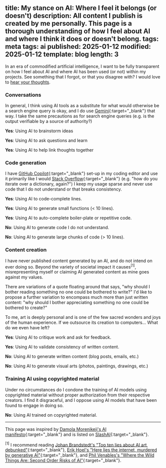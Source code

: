 title: My stance on AI: Where I feel it belongs (or doesn't)
description: All content I publish is created by me personally. This page is a thorough understanding of how I feel about AI and where I think it does or doesn't belong.
tags: meta
tags: ai
published: 2025-01-12
modified: 2025-01-12
template: blog
length: 3
---

In an era of commodified artificial intelligence, I want to be fully transparent on how I feel about AI and where AI has been used (or not) within my projects. See something that I forgot, or that you disagree with? I would love to [hear your thoughts](/contact/).

### Conversations

In general, I think using AI tools as a substitute for what would otherwise be a search engine query is okay, and I do use [Gemini](https://gemini.google.com/app){:target="_blank"} that way. I take the same precautions as for search engine queries (e.g. is the output verifiable by a source of authority?)

<i class="fa-duotone fa-light fa-thumbs-up color-green"></i>
<b>Yes</b>: Using AI to brainstorm ideas

<i class="fa-duotone fa-light fa-thumbs-up color-green"></i>
<b>Yes</b>: Using AI to ask questions and learn

<i class="fa-duotone fa-light fa-thumbs-up color-green"></i>
<b>Yes</b>: Using AI to help link thoughts together

### Code generation

I have [GitHub Copilot](https://github.com/features/copilot){:target="_blank"} set-up in my coding editor and use it primarily like I would [Stack Overflow](https://stackoverflow.com/){:target="_blank"} (e.g. "how do you iterate over a dictionary, again?") I keep my usage sparse and never use code that I do not understand or that breaks consistency.

<i class="fa-duotone fa-light fa-thumbs-up color-green"></i>
<b>Yes</b>: Using AI to code-complete lines.

<i class="fa-duotone fa-light fa-thumbs-up color-green"></i>
<b>Yes</b>: Using AI to generate small functions (< 10 lines).

<i class="fa-duotone fa-light fa-thumbs-up color-green"></i>
<b>Yes</b>: Using AI to auto-complete boiler-plate or repetitive code.

<i class="fa-duotone fa-light fa-thumbs-down color-red"></i>
<b>No</b>: Using AI to generate code I do not understand.

<i class="fa-duotone fa-light fa-thumbs-down color-red"></i>
<b>No</b>: Using AI to generate large chunks of code (> 10 lines).

### Content creation

I have never published content generated by an AI, and do not intend on ever doing so. Beyond the variety of societal impact it causes<sup>[1]</sup>, misrepresenting myself or claiming AI generated content as mine goes against my values.

There are variations of a quote floating around that says, "why should I bother reading something no one could be bothered to write?" I'd like to propose a further variation to encompass much more than just written content: "why should I bother appreciating something no one could be bothered to create?"

To me, art is deeply personal and is one of the few sacred wonders and joys of the human experience. If we outsource its creation to computers... What do we even have left?

<i class="fa-duotone fa-light fa-thumbs-up color-green"></i>
<b>Yes</b>: Using AI to critique work and ask for feedback.

<i class="fa-duotone fa-light fa-thumbs-up color-green"></i>
<b>Yes</b>: Using AI to validate consistency of written content.

<i class="fa-duotone fa-light fa-thumbs-down color-red"></i>
<b>No</b>: Using AI to generate written content (blog posts, emails, etc.)

<i class="fa-duotone fa-light fa-thumbs-down color-red"></i>
<b>No</b>: Using AI to generate visual arts (photos, paintings, drawings, etc.)

### Training AI using copyrighted material

Under no circumstances do I condone the training of AI models using copyrighted material without proper authorization from their respective creators. I find it disgraceful, and I oppose using AI models that have been found to engage in doing so.

<i class="fa-duotone fa-light fa-thumbs-down color-red"></i>
<b>No</b>: Using AI trained on copyrighted material.

---

This page was inspired by [Damola Morenikeji's AI manifesto](https://www.bydamo.la/p/ai-manifesto){:target="_blank"} and is listed on [SlashAI](https://slashai.page/){:target="_blank"}.

<sup>[1]</sup> I recommend reading [Johan Brandstedt's "Top ten lies about AI art, debunked"](https://johancb.substack.com/p/top-ten-lies-about-ai-art-debunked){:target="_blank"}, [Erik Hoel's "Here lies the internet, murdered by generative AI"](https://www.theintrinsicperspective.com/p/here-lies-the-internet-murdered-by){:target="_blank"}, and [Phil Venables's "Where the Wild Things Are: Second Order Risks of AI"](https://www.philvenables.com/post/where-the-wild-things-are-second-order-risks-of-ai){:target="_blank"}.